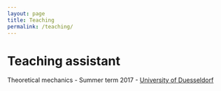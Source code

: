 ```yaml
---
layout: page
title: Teaching
permalink: /teaching/
---
```


# Teaching assistant

Theoretical mechanics - Summer term 2017 - [University of Duesseldorf](https://www.uni-duesseldorf.de/home/startseite.html)

